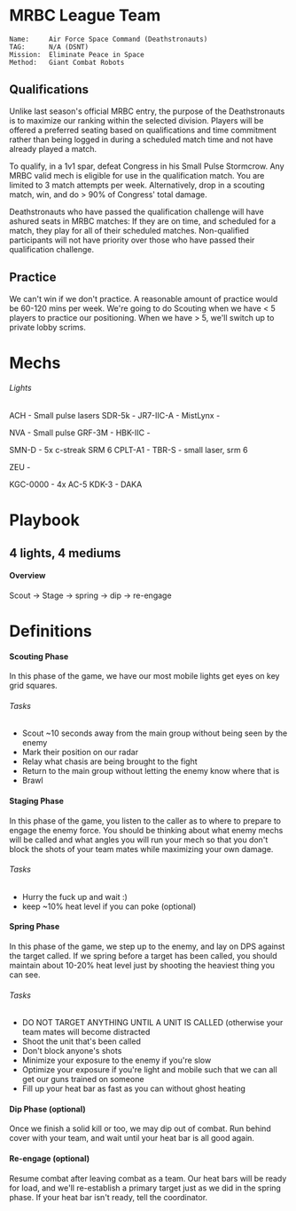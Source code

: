 # MRBC League Team

```
Name:     Air Force Space Command (Deathstronauts)
TAG:      N/A (DSNT)
Mission:  Eliminate Peace in Space
Method:   Giant Combat Robots
```


## Qualifications

Unlike last season's official MRBC entry, the purpose of the Deathstronauts is to maximize our ranking within the selected division.  Players will be offered a preferred seating based on qualifications and time commitment rather than being logged in during a scheduled match time and not have already played a match.

To qualify, in a 1v1 spar, defeat Congress in his Small Pulse Stormcrow.  Any MRBC valid mech is eligible for use in the qualification match.  You are limited to 3 match attempts per week.  Alternatively, drop in a scouting match, win, and do > 90% of Congress' total damage.

Deathstronauts who have passed the qualification challenge will have ashured seats in MRBC matches:  If they are on time, and scheduled for a match, they play for all of their scheduled matches.  Non-qualified participants will not have priority over those who have passed their qualification challenge.


## Practice

We can't win if we don't practice.  A reasonable amount of practice would be 60-120 mins per week.  We're going to do Scouting when we have < 5 players to practice our positioning.  When we have > 5, we'll switch up to private lobby scrims.


# Mechs

###### Lights
ACH       - Small pulse lasers
SDR-5k    -
JR7-IIC-A -
MistLynx  -

NVA       - Small pulse
GRF-3M    -
HBK-IIC   -


SMN-D    - 5x c-streak SRM 6
CPLT-A1  -
TBR-S    - small laser, srm 6

ZEU      -

KGC-0000 - 4x AC-5
KDK-3    - DAKA



# Playbook

## 4 lights, 4 mediums

#### Overview
Scout -> Stage -> spring -> dip -> re-engage








# Definitions

#### Scouting Phase

In this phase of the game, we have our most mobile lights get eyes on key grid squares.

###### Tasks

* Scout ~10 seconds away from the main group without being seen by the enemy
* Mark their position on our radar
* Relay what chasis are being brought to the fight
* Return to the main group without letting the enemy know where that is
* Brawl

#### Staging Phase

In this phase of the game, you listen to the caller as to where to prepare to engage the enemy force.  You should be thinking about what enemy mechs will be called and what angles you will run your mech so that you don't block the shots of your team mates while maximizing your own damage.

###### Tasks
* Hurry the fuck up and wait :)
* keep ~10% heat level if you can poke (optional)


#### Spring Phase

In this phase of the game, we step up to the enemy, and lay on DPS against the target called.  If we spring before a target has been called, you should maintain about 10-20% heat level just by shooting the heaviest thing you can see.

###### Tasks
* DO NOT TARGET ANYTHING UNTIL A UNIT IS CALLED (otherwise your team mates will become distracted
* Shoot the unit that's been called
* Don't block anyone's shots
* Minimize your exposure to the enemy if you're slow
* Optimize your exposure if you're light and mobile such that we can all get our guns trained on someone
* Fill up your heat bar as fast as you can without ghost heating


#### Dip Phase (optional)

Once we finish a solid kill or too, we may dip out of combat.  Run behind cover with your team, and wait until your heat bar is all good again.





#### Re-engage (optional)

Resume combat after leaving combat as a team.  Our heat bars will be ready for load, and we'll re-establish a primary target just as we did in the spring phase.  If your heat bar isn't ready, tell the coordinator.







